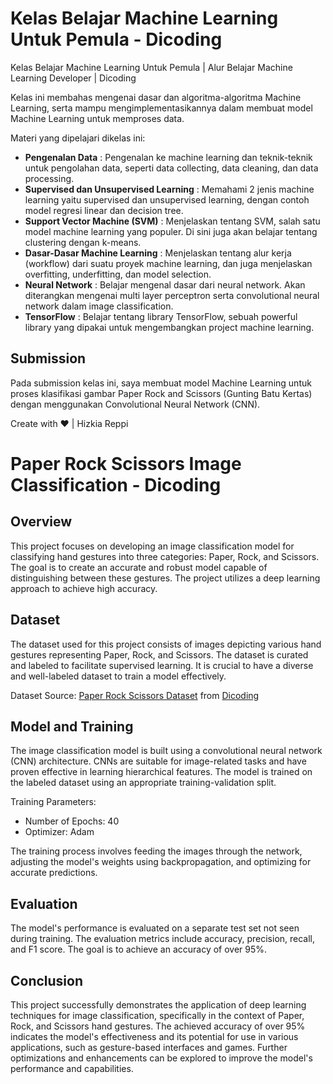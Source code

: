 # Kelas Belajar Machine Learning Untuk Pemula - Dicoding

Kelas Belajar Machine Learning Untuk Pemula | Alur Belajar Machine Learning Developer | Dicoding

Kelas ini membahas mengenai dasar dan algoritma-algoritma Machine Learning, serta mampu mengimplementasikannya dalam membuat model Machine Learning untuk memproses data.

Materi yang dipelajari dikelas ini:

- **Pengenalan Data** : Pengenalan ke machine learning dan teknik-teknik untuk pengolahan data, seperti data collecting, data cleaning, dan data processing.
- **Supervised dan Unsupervised Learning** : Memahami 2 jenis machine learning yaitu supervised dan unsupervised learning, dengan contoh model regresi linear dan decision tree.
- **Support Vector Machine (SVM)** : Menjelaskan tentang SVM, salah satu model machine learning yang populer. Di sini juga akan belajar tentang clustering dengan k-means.
- **Dasar-Dasar Machine Learning** : Menjelaskan tentang alur kerja (workflow) dari suatu proyek machine learning, dan juga menjelaskan overfitting, underfitting, dan model selection.
- **Neural Network** : Belajar mengenal dasar dari neural network. Akan diterangkan mengenai multi layer perceptron serta convolutional neural network dalam image classification.
- **TensorFlow** : Belajar tentang library TensorFlow, sebuah powerful library yang dipakai untuk mengembangkan project machine learning.

## Submission

Pada submission kelas ini, saya membuat model Machine Learning untuk proses klasifikasi gambar Paper Rock and Scissors (Gunting Batu Kertas) dengan menggunakan Convolutional Neural Network (CNN).

Create with ❤ | Hizkia Reppi

# Paper Rock Scissors Image Classification - Dicoding

## Overview

This project focuses on developing an image classification model for classifying hand gestures into three categories: Paper, Rock, and Scissors. The goal is to create an accurate and robust model capable of distinguishing between these gestures. The project utilizes a deep learning approach to achieve high accuracy.

## Dataset

The dataset used for this project consists of images depicting various hand gestures representing Paper, Rock, and Scissors. The dataset is curated and labeled to facilitate supervised learning. It is crucial to have a diverse and well-labeled dataset to train a model effectively.

Dataset Source: [Paper Rock Scissors Dataset](https://github.com/dicodingacademy/assets/releases/download/release/rockpaperscissors.zip) from [Dicoding](https://dicoding.com)

## Model and Training

The image classification model is built using a convolutional neural network (CNN) architecture. CNNs are suitable for image-related tasks and have proven effective in learning hierarchical features. The model is trained on the labeled dataset using an appropriate training-validation split.

Training Parameters:
- Number of Epochs: 40
- Optimizer: Adam

The training process involves feeding the images through the network, adjusting the model's weights using backpropagation, and optimizing for accurate predictions.

## Evaluation

The model's performance is evaluated on a separate test set not seen during training. The evaluation metrics include accuracy, precision, recall, and F1 score. The goal is to achieve an accuracy of over 95%.

## Conclusion

This project successfully demonstrates the application of deep learning techniques for image classification, specifically in the context of Paper, Rock, and Scissors hand gestures. The achieved accuracy of over 95% indicates the model's effectiveness and its potential for use in various applications, such as gesture-based interfaces and games. Further optimizations and enhancements can be explored to improve the model's performance and capabilities.
